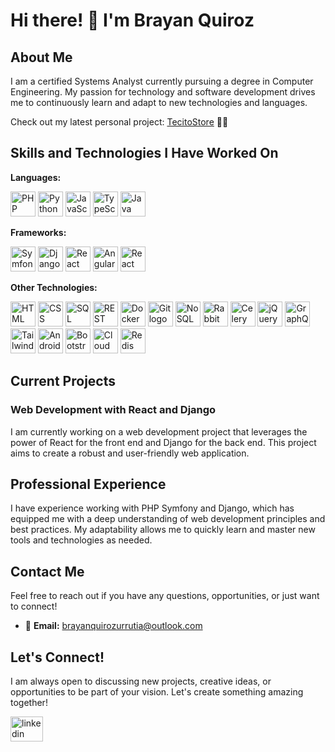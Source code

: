 # Hi there! 👋 I'm Brayan Quiroz

## About Me

I am a certified Systems Analyst currently pursuing a degree in Computer Engineering. My passion for technology and software development drives me to continuously learn and adapt to new technologies and languages.

Check out my latest personal project: [TecitoStore](https://tecitostore.com) 🌟🛒

## Skills and Technologies I Have Worked On

**Languages:**

  <div>
    <img src="https://skillicons.dev/icons?i=php" height="40" alt="PHP logo" />
    <img src="https://skillicons.dev/icons?i=python" height="40" alt="Python logo" />
    <img src="https://skillicons.dev/icons?i=javascript" height="40" alt="JavaScript logo" />
    <img src="https://skillicons.dev/icons?i=typescript" height="40" alt="TypeScript logo" />
    <img src="https://skillicons.dev/icons?i=java" height="40" alt="Java logo" />
  </div>

**Frameworks:**

  <div>
    <img src="https://skillicons.dev/icons?i=symfony" height="40" alt="Symfony logo" />
    <img src="https://skillicons.dev/icons?i=django" height="40" alt="Django logo" />
    <img src="https://skillicons.dev/icons?i=react" height="40" alt="React logo" />
    <img src="https://skillicons.dev/icons?i=angular" height="40" alt="Angular logo" />
    <img src="https://skillicons.dev/icons?i=reactnative" height="40" alt="React Native logo" />
  </div>
  
**Other Technologies:**

  <div>
    <img src="https://skillicons.dev/icons?i=html" height="40" alt="HTML logo" />
    <img src="https://skillicons.dev/icons?i=css" height="40" alt="CSS logo" />
    <img src="https://skillicons.dev/icons?i=sql" height="40" alt="SQL logo" />
    <img src="https://skillicons.dev/icons?i=rest" height="40" alt="REST APIs logo" />
    <img src="https://skillicons.dev/icons?i=docker" height="40" alt="Docker logo" />
    <img src="https://skillicons.dev/icons?i=git" height="40" alt="Git logo" />
    <img src="https://skillicons.dev/icons?i=nosql" height="40" alt="NoSQL logo" />
    <img src="https://skillicons.dev/icons?i=rabbitmq" height="40" alt="RabbitMQ logo" />
    <img src="https://skillicons.dev/icons?i=celery" height="40" alt="Celery logo" />
    <img src="https://skillicons.dev/icons?i=jquery" height="40" alt="jQuery logo" />
    <img src="https://skillicons.dev/icons?i=graphql" height="40" alt="GraphQL logo" />
    <img src="https://skillicons.dev/icons?i=tailwindcss" height="40" alt="Tailwind CSS logo" />
    <img src="https://skillicons.dev/icons?i=androidstudio" height="40" alt="Android Studio logo" />
    <img src="https://skillicons.dev/icons?i=bootstrap" height="40" alt="Bootstrap logo" />
    <img src="https://skillicons.dev/icons?i=cloud" height="40" alt="Cloud logo" />
    <img src="https://skillicons.dev/icons?i=redis" height="40" alt="Redis logo" />
  </div>

## Current Projects

### Web Development with React and Django

I am currently working on a web development project that leverages the power of React for the front end and Django for the back end. This project aims to create a robust and user-friendly web application.

## Professional Experience

I have experience working with PHP Symfony and Django, which has equipped me with a deep understanding of web development principles and best practices. My adaptability allows me to quickly learn and master new tools and technologies as needed.

## Contact Me

Feel free to reach out if you have any questions, opportunities, or just want to connect!

- 📧 **Email:** [brayanquirozurrutia@outlook.com](mailto:brayanquirozurrutia@outlook.com)

## Let's Connect!

I am always open to discussing new projects, creative ideas, or opportunities to be part of your vision. Let's create something amazing together!

<div align="left">
  <a href="https://www.linkedin.com/in/brayan-nicolas-quiroz-urrutia-19a0391a7/" target="_blank">
    <img src="https://raw.githubusercontent.com/maurodesouza/profile-readme-generator/master/src/assets/icons/social/linkedin/default.svg" width="52" height="40" alt="linkedin logo"  />
  </a>
</div>

###
